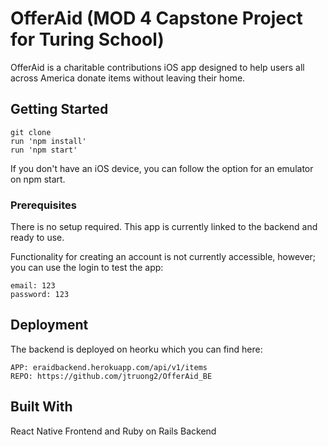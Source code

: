 # OfferAid (MOD 4 Capstone Project for Turing School)

OfferAid is a charitable contributions iOS app designed to help users all across America donate items without leaving their home.

## Getting Started

```
git clone
run 'npm install'
run 'npm start'
```
If you don't have an iOS device, you can follow the option for an emulator on npm start.

### Prerequisites

There is no setup required. This app is currently linked to the backend and ready to use.

Functionality for creating an account is not currently accessible, however; you can use the login to test the app:

```
email: 123
password: 123
```

## Deployment

The backend is deployed on heorku which you can find here:

```
APP: eraidbackend.herokuapp.com/api/v1/items
REPO: https://github.com/jtruong2/OfferAid_BE
```

## Built With

React Native Frontend and Ruby on Rails Backend


